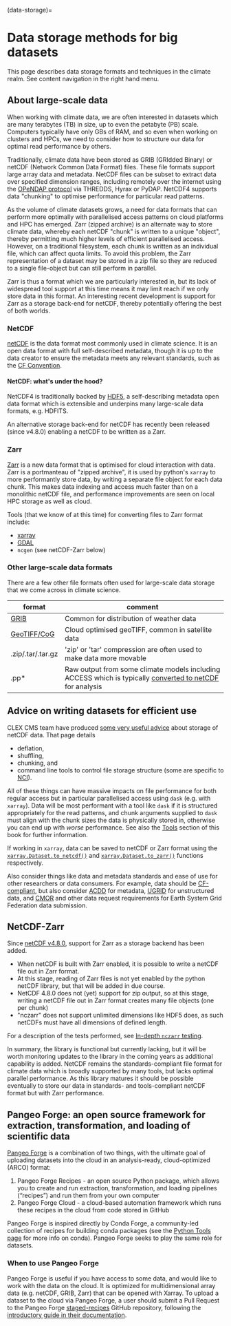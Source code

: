 (data-storage)=
# Data storage methods for big datasets

This page describes data storage formats and techniques in the climate realm. 
See content navigation in the right hand menu.

## About large-scale data

When working with climate data, we are often interested in datasets which are many terabytes (TB) in size, up to even the petabyte (PB) scale. Computers typically have only GBs of RAM, and so even when working on clusters and HPCs, we need to consider how to structure our data for optimal read performance by others.

Traditionally, climate data have been stored as GRIB (GRIdded Binary) or netCDF (Network Common Data Format) files. These file formats support large array data and metadata. NetCDF files can be subset to extract data over specified dimension ranges, including remotely over the internet using the [OPeNDAP protocol](https://www.opendap.org/) via THREDDS, Hyrax or PyDAP. NetCDF4 supports data "chunking" to optimise performance for particular read patterns.

As the volume of climate datasets grows, a need for data formats that can perform more optimally with parallelised access patterns on cloud platforms and HPC has emerged. Zarr (zipped archive) is an alternate way to store climate data, whereby each netCDF "chunk" is written to a unique "object", thereby permitting much higher levels of efficient parallelised access. However, on a traditional filesystem, each chunk is written as an individual file, which can affect quota limits. To avoid this problem, the Zarr representation of a dataset may be stored in a zip file so they are reduced to a single file-object but can still perform in parallel. 

Zarr is thus a format which we are particularly interested in, but its lack of widespread tool support at this time means it may limit reach if we only store data in this format.
An interesting recent development is support for Zarr as a storage back-end for netCDF, thereby potentially offering the best of both worlds.

### NetCDF
[netCDF](https://www.unidata.ucar.edu/software/netcdf/) is the data format most commonly used in climate science. It is an open data format with full self-described metadata, though it is up to the data creator to ensure the metadata meets any relevant standards, such as the [CF Convention](http://cfconventions.org/Data/cf-conventions/cf-conventions-1.7/cf-conventions.html).

#### NetCDF: what's under the hood?
NetCDF4 is traditionally backed by [HDF5](https://www.hdfgroup.org/solutions/hdf5/), a self-describing metadata open data format which is extensible and underpins many large-scale data formats, e.g. HDFITS.

An alternative storage back-end for netCDF has recently been released (since v4.8.0) enabling a netCDF to be written as a Zarr.

### Zarr
[Zarr](https://zarr.readthedocs.io/en/stable/) is a new data format that is optimised for cloud interaction with data. Zarr is a portmanteau of "zipped archive", it is used by python's `xarray` to more performantly store data, by writing a separate file object for each data chunk. This makes data indexing and access much faster than on a monolithic netCDF file, and performance improvements are seen on local HPC storage as well as cloud.

Tools (that we know of at this time) for converting files to Zarr format include:
* [xarray](http://xarray.pydata.org/en/stable/generated/xarray.Dataset.to_zarr.html)
* [GDAL](https://gdal.org/drivers/raster/zarr.html#examples)
* `ncgen` (see netCDF-Zarr below)

### Other large-scale data formats

There are a few other file formats often used for large-scale data storage that we come across in climate science.

| format | comment |
|--------|---------|
| [GRIB](https://en.wikipedia.org/wiki/GRIB) | Common for distribution of weather data |
| [GeoTIFF/CoG](https://www.cogeo.org/) | Cloud optimised geoTIFF, common in satellite data |
| .zip/.tar/.tar.gz | 'zip' or 'tar' compression are often used to make data more movable |
| .pp* | Raw output from some climate models including ACCESS which is typically [converted to netCDF](http://climate-cms.wikis.unsw.edu.au/Analysing_UM_outputs) for analysis |


## Advice on writing datasets for efficient use

CLEX CMS team have produced [some very useful advice](http://climate-cms.wikis.unsw.edu.au/NetCDF_Compression_Tools) about storage of netCDF data. That page details 
* deflation, 
* shuffling, 
* chunking, and 
* command line tools to control file storage structure (some are specific to [NCI](https://nci.org.au/)).

All of these things can have massive impacts on file performance for both regular access but in particular parallelised access using `dask` (e.g. with `xarray`). Data will be most performant with a tool like `dask` if it is structured appropriately for the read patterns, and chunk arguments supplied to `dask` must align with the chunk sizes the data is physically stored in, otherwise you can end up with *worse* performance. See also the [Tools](https://acdguide.github.io/BigData/tools/intro.html) section of this book for further information.

If working in `xarray`, data can be saved to netCDF or Zarr format using the [`xarray.Dataset.to_netcdf()`](https://docs.xarray.dev/en/latest/generated/xarray.Dataset.to_netcdf.html) and [`xarray.Dataset.to_zarr()`](https://docs.xarray.dev/en/latest/generated/xarray.Dataset.to_zarr.html) functions respectively.

Also consider things like data and metadata standards and ease of use for other researchers or data consumers. For example, data should be [CF-compliant](http://cfconventions.org/Data/cf-conventions/cf-conventions-1.7/cf-conventions.html), but also consider [ACDD](https://wiki.esipfed.org/Attribute_Convention_for_Data_Discovery_1-3) for metadata, [UGRID](https://ugrid-conventions.github.io/ugrid-conventions/) for unstructured data, and [CMOR](https://pcmdi.github.io/cmor-site/) and other data request requirements for Earth System Grid Federation data submission.

## NetCDF-Zarr

Since [netCDF v4.8.0](https://www.unidata.ucar.edu/blogs/developer/entry/overview-of-zarr-support-in), support for Zarr as a storage backend has been added.

* When netCDF is built with Zarr enabled, it is possible to write a netCDF file out in Zarr format. 
* At this stage, reading of Zarr files is not yet enabled by the python netCDF library, but that will be added in due course.
* NetCDF 4.8.0 does not (yet) support for zip output, so at this stage, writing a netCDF file out in Zarr format creates many file objects (one per chunk)
* "nczarr" does not support unlimited dimensions like HDF5 does, as such netCDFs must have all dimensions of defined length. 

For a description of the tests performed, see [In-depth `nczarr` testing](https://acdguide.github.io/BigData/nczarr_test.html). 

In summary, the library is functional but currently lacking, but it will be worth monitoring updates to the library in the coming years as additional capability is added.
NetCDF remains the standards-compliant file format for climate data which is broadly supported by many tools, but lacks optimal parallel performance. As this library matures it should be possible eventually to store our data in standards- and tools-compliant netCDF format but with Zarr performance.

## Pangeo Forge: an open source framework for extraction, transformation, and loading of scientific data

[Pangeo Forge](https://pangeo-forge.readthedocs.io/en/latest/index.html) is a combination of two things, with the ultimate goal of uploading datasets into the cloud in an analysis-ready, cloud-optimized (ARCO) format:

1. Pangeo Forge Recipes - an open source Python package, which allows you to create and run extraction, transformation, and loading pipelines (“recipes”) and run them from your own computer
2. Pangeo Forge Cloud - a cloud-based automation framework which runs these recipes in the cloud from code stored in GitHub

Pangeo Forge is inspired directly by Conda Forge, a community-led collection of recipes for building conda packages (see the [Python Tools page](https://acdguide.github.io/BigData/tools/python1.html#python) for more info on conda). Pangeo Forge seeks to play the same role for datasets.

### When to use Pangeo Forge

Pangeo Forge is useful if you have access to some data, and would like to work with the data on the cloud. It is optimized for multidimensional array data (e.g. netCDF, GRIB, Zarr) that can be opened with Xarray. To upload a dataset to the cloud via Pangeo Forge, a user should submit a Pull Request to the Pangeo Forge [staged-recipes](https://github.com/pangeo-forge/staged-recipes) GitHub repository, following the [introductory guide in their documentation](https://pangeo-forge.readthedocs.io/en/latest/introduction_tutorial/index.html).
